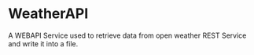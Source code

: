 # WeatherAPI
A WEBAPI Service used to retrieve data from open weather REST Service and write it into a file. 
